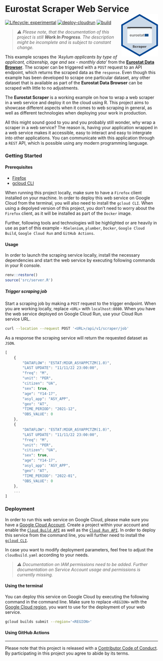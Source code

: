 
<!-- README.md is generated from README.Rmd. Please edit that file -->

# Eurostat Scraper Web Service<img src="man/figures/logo.png" align="right" height="139"/>

<!-- badges: start -->

[![Lifecycle:
experimental](https://lifecycle.r-lib.org/articles/figures/lifecycle-experimental.svg)](https://lifecycle.r-lib.org/articles/stages.html#experimental)
[![deploy-cloudrun](https://github.com/data-for-good-concepts/eurostat-scraper/actions/workflows/deploy-cloudrun.yaml/badge.svg)](https://github.com/data-for-good-concepts/eurostat-scraper/actions/workflows/deploy-cloudrun.yaml)
[![build](https://github.com/data-for-good-concepts/eurostat-scraper/actions/workflows/dry-run-docker-build.yaml/badge.svg)](https://github.com/data-for-good-concepts/eurostat-scraper/actions/workflows/dry-run-docker-build.yaml)

<!-- badges: end -->

> *⚠️ Please note, that the documentation of this project is still
> **Work In Progress**. The description might be incomplete and is
> subject to constant change.*

This example scrapes the *‘Asylum applicants by type of applicant,
citizenship, age and sex - monthly data’* from the [**Eurostat Data
Browser**](https://ec.europa.eu/eurostat/databrowser/view/MIGR_ASYAPPCTZM/default/table?lang=en).
The scraper can be triggered with a `POST` request to an API endpoint,
which returns the scraped data as the `response`. Even though this
example has been developed to scrape one particular dataset, any other
dataset that is available as part of the **Eurostat Data Browser** can
be scraped with little to no adjustments.

The **Eurostat Scraper** is a working example on how to wrap a web
scraper in a web service and deploy it on the cloud using R. This
project aims to showcase different aspects when it comes to web scraping
in general, as well as different technologies when deploying your work
in production.

All this might sound good to you and you probably still wonder, why wrap
a scraper in a web service? The reason is, having your application
wrapped in a web service makes it accessible, easy to interact and easy
to intergrate into other applications. You can communicate with this
application through a `REST` API, which is possible using any modern
programming language.

### Getting Started

#### Prerequisites

- [Firefox](https://www.mozilla.org/)  
- [gcloud CLI](https://cloud.google.com/sdk/docs/install)

When running this project locally, make sure to have a `Firefox` client
installed on your machine. In order to deploy this web service on Google
Cloud from the terminal, you will also need to install the `gcloud CLI`.
When using a depolyed version of this project, you don’t need to worry
about the `Firefox` client, as it will be installed as part of the
`Docker` image.

Further, following tools and technologies will be highlighted or are
heavily in use as part of this example - `RSelenium`, `plumber`,
`Docker`, `Google Cloud Build`, `Google Cloud Run` and `GitHub Actions`.

#### Usage

In order to launch the scraping service locally, install the necessary
dependencies and start the web service by executing following commands
in your R console.

``` r
renv::restore()
source('src/server.R')
```

##### Trigger scraping job

Start a scraping job by making a `POST` request to the trigger endpoint.
When you are working locally, replace `<URL>` with `localhost:8080`.
When you have the web service deployed on Google Cloud Run, use your
Cloud Run service URL.

``` bash
curl --location --request POST '<URL>/api/v1/scraper/job'
```

As a response the scraping service will return the requested dataset as
`JSON`.

``` js
[
    {
        "DATAFLOW": "ESTAT:MIGR_ASYAPPCTZM(1.0)",
        "LAST UPDATE": "11/11/22 23:00:00",
        "freq": "M",
        "unit": "PER",
        "citizen": "UA",
        "sex": true,
        "age": "Y14-17",
        "asyl_app": "ASY_APP",
        "geo": "AT",
        "TIME_PERIOD": "2021-12",
        "OBS_VALUE": 0
    },
    {
        "DATAFLOW": "ESTAT:MIGR_ASYAPPCTZM(1.0)",
        "LAST UPDATE": "11/11/22 23:00:00",
        "freq": "M",
        "unit": "PER",
        "citizen": "UA",
        "sex": true,
        "age": "Y14-17",
        "asyl_app": "ASY_APP",
        "geo": "AT",
        "TIME_PERIOD": "2022-01",
        "OBS_VALUE": 0
    },
    ...
]
```

### Deployment

In order to run this web service on Google Cloud, please make sure you
have a [Google Cloud Account](https://cloud.google.com/). Create a
project within your account and enable the
[`Cloud Build API`](https://console.cloud.google.com/apis/library/cloudbuild.googleapis.com)
as well as the
[`Cloud Run API`](https://console.cloud.google.com/apis/library/run.googleapis.com).
In order to deploy this service from the command line, you will further
need to install the
[`gcloud CLI`](https://cloud.google.com/sdk/docs/install).

In case you want to modify deployment parameters, feel free to adjust
the `cloudbuild.yaml` according to your needs.

> *⚠️ Documentation on IAM permissions need to be added. Further
> documentation on Service Account usage and permissions is currently
> missing.*

#### Using the terminal

You can deploy this service on Google Cloud by executing the following
command in the command line. Make sure to replace `<REGION>` with the
[Google Cloud
region](https://cloud.google.com/compute/docs/regions-zones), you want
to use for the deployment of your web service.

``` bash
gcloud builds submit --region='<REGION>'
```

#### Using GitHub Actions

------------------------------------------------------------------------

Please note that this project is released with a [Contributor Code of
Conduct](CODE_OF_CONDUCT.md). By participating in this project you agree
to abide by its terms.
